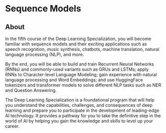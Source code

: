 # Sequence Models

## About

In the fifth course of the Deep Learning Specialization, you will become familiar with sequence models and their exciting applications such as speech recognition, music synthesis, chatbots, machine translation, natural language processing (NLP), and more. 

By the end, you will be able to build and train Recurrent Neural Networks (RNNs) and commonly-used variants such as GRUs and LSTMs; apply RNNs to Character-level Language Modeling; gain experience with natural language processing and Word Embeddings; and use HuggingFace tokenizers and transformer models to solve different NLP tasks such as NER and Question Answering.

The Deep Learning Specialization is a foundational program that will help you understand the capabilities, challenges, and consequences of deep learning and prepare you to participate in the development of leading-edge AI technology. It provides a pathway for you to take the definitive step in the world of AI by helping you gain the knowledge and skills to level up your career.